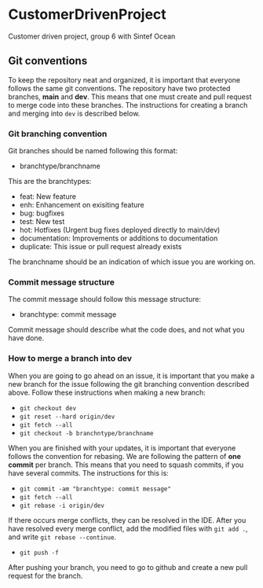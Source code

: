 # CustomerDrivenProject
Customer driven project, group 6 with Sintef Ocean

## Git conventions

To keep the repository neat and organized, it is important that everyone follows the same git conventions.
The repository have two protected branches, **main** and **dev**. 
This means that one must create and pull request to merge code into these branches. 
The instructions for creating a branch and merging into `dev` is described below.

### Git branching convention

Git branches should be named following this format:
 - branchtype/branchname

This are the branchtypes:
- feat: New feature
- enh: Enhancement on exisiting feature
- bug: bugfixes
- test: New test
- hot: Hotfixes (Urgent bug fixes deployed directly to main/dev)
- documentation: Improvements or additions to documentation
- duplicate: This issue or pull request already exists

The branchname should be an indication of which issue you are working on.

### Commit message structure
The commit message should follow this message structure:
- branchtype: commit message

Commit message should describe what the code does, and not what you have done. 


### How to merge a branch into dev 

When you are going to go ahead on an issue, it is important that you make a new branch for the issue following the git branching convention described above.
Follow these instructions when making a new branch: 
- `git checkout dev`
- `git reset --hard origin/dev`
- `git fetch --all`
- `git checkout -b branchntype/branchname`

When you are finished with your updates, it is important that everyone follows the convention for rebasing.
We are following the pattern of **one commit** per branch. This means that you need to squash commits, if you have several commits.
The instructions for this is:
- `git commit -am "branchtype: commit message"`
- `git fetch --all`
- `git rebase -i origin/dev`

If there occurs merge conflicts, they can be resolved in the IDE. After you have resolved every merge conflict, add the modified files with `git add .`, and write `git rebase --continue`.

- `git push -f`

After pushing your branch, you need to go to github and create a new pull request for the branch.